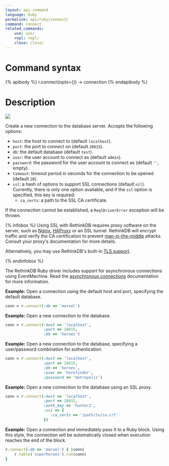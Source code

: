 ```yaml
---
layout: api-command
language: Ruby
permalink: api/ruby/connect/
command: connect
related_commands:
    use: use/
    repl: repl/
    close: close/
---
```



# Command syntax #

{% apibody %}
r.connect(opts={}) &rarr; connection
{% endapibody %}

# Description #

<img src="/assets/images/docs/api_illustrations/connect_ruby.png" class="api_command_illustration" />

Create a new connection to the database server.  Accepts the following
options:

- `host`: the host to connect to (default `localhost`).
- `port`: the port to connect on (default `28015`).
- `db`: the default database (default `test`).
- `user`: the user account to connect as (default `admin`).
- `password`: the password for the user account to connect as (default `''`, empty).
- `timeout`: timeout period in seconds for the connection to be opened (default `20`).
- `ssl`: a hash of options to support SSL connections (default `nil`). Currently, there is only one option available, and if the `ssl` option is specified, this key is required:
    - `ca_certs`: a path to the SSL CA certificate.

If the connection cannot be established, a `ReqlDriverError` exception will be thrown.

<!-- break -->

{% infobox %}
Using SSL with RethinkDB requires proxy software on the server, such as [Nginx][], [HAProxy][] or an SSL tunnel. RethinkDB will encrypt traffic and verify the CA certification to prevent [man-in-the-middle][mitm] attacks. Consult your proxy's documentation for more details.

[Nginx]: http://nginx.org/
[HAProxy]: http://www.haproxy.org/
[mitm]: http://en.wikipedia.org/wiki/Man-in-the-middle_attack

Alternatively, you may use RethinkDB's built-in [TLS support][tls].

[tls]: /docs/security/
{% endinfobox %}

The RethinkDB Ruby driver includes support for asynchronous connections using EventMachine. Read the [asynchronous connections][ac] documentation for more information.

[ac]: /docs/async-connections/#ruby-with-eventmachine

__Example:__ Open a connection using the default host and port, specifying the default database.

```rb
conn = r.connect(:db => 'marvel')
```

__Example:__ Open a new connection to the database.

```rb
conn = r.connect(:host => 'localhost',
                 :port => 28015,
                 :db => 'heroes')
```

__Example:__ Open a new connection to the database, specifying a user/password combination for authentication.

```rb
conn = r.connect(:host => 'localhost',
                 :port => 28015,
                 :db => 'heroes',
                 :user => 'herofinder',
                 :password => 'metropolis')
```

__Example:__ Open a new connection to the database using an SSL proxy.

```rb
conn = r.connect(:host => 'localhost',
                 :port => 28015,
                 :auth_key => 'hunter2',
                 :ssl => {
                    :ca_certs => '/path/to/ca.crt'
                 })
```

__Example:__ Open a connection and immediately pass it to a Ruby block. Using this style, the connection will be automatically closed when execution reaches the end of the block.

```rb
r.connect(:db => 'marvel') { |conn|
    r.table('superheroes').run(conn)
}
```
